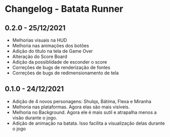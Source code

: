 # Changelog - Batata Runner

## 0.2.0 - 25/12/2021

- Melhorias visuais na HUD
- Melhoria nas animações dos botões
- Adição do título na tela de Game Over
- Alteração do Score Board
- Adição da possiblidade de esconder o score
- Correções de bugs de renderização de fontes
- Correções de bugs de redimensionamento de tela

## 0.1.0 - 24/12/2021

- Adição de 4 novos personagens: Shulqs, Bátima, Flexa e Miranha
- Melhoria nas plataformas. Agora elas são mais visíveis.
- Melhoria no Background. Agora ele é mais sutil e atrapalha menos a visão durante o jogo.
- Adição de animação na batata. Isso facilita a visualização delas durante o jogo
